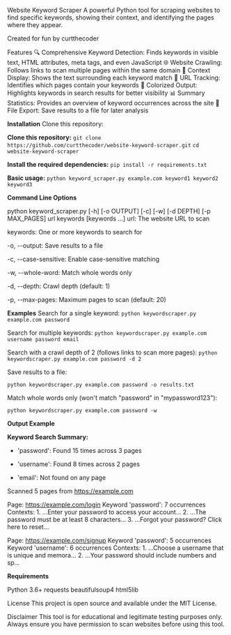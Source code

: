 Website Keyword Scraper
A powerful Python tool for scraping websites to find specific keywords, showing their context, and identifying the pages where they appear.

Created for fun by curtthecoder

Features
🔍 Comprehensive Keyword Detection: Finds keywords in visible text, HTML attributes, meta tags, and even JavaScript
🌐 Website Crawling: Follows links to scan multiple pages within the same domain
🎯 Context Display: Shows the text surrounding each keyword match
🔗 URL Tracking: Identifies which pages contain your keywords
🎨 Colorized Output: Highlights keywords in search results for better visibility
📊 Summary Statistics: Provides an overview of keyword occurrences across the site
📁 File Export: Save results to a file for later analysis

**Installation**
Clone this repository:

**Clone this repository:**
```git clone https://github.com/curtthecoder/website-keyword-scraper.git```
```cd website-keyword-scraper```

**Install the required dependencies:**
```pip install -r requirements.txt```

**Basic usage:**
```python keyword_scraper.py example.com keyword1 keyword2 keyword3```

**Command Line Options**

python keyword_scraper.py [-h] [-o OUTPUT] [-c] [-w] [-d DEPTH] [-p MAX_PAGES] url keywords [keywords ...] url: The website URL to scan

keywords: One or more keywords to search for

-o, --output: Save results to a file

-c, --case-sensitive: Enable case-sensitive matching

-w, --whole-word: Match whole words only

-d, --depth: Crawl depth (default: 1)

-p, --max-pages: Maximum pages to scan (default: 20)

**Examples**
Search for a single keyword:
```python keywordscraper.py example.com password```

Search for multiple keywords:
```python keywordscraper.py example.com username password email```

Search with a crawl depth of 2 (follows links to scan more pages):
```python keywordscraper.py example.com password -d 2```

Save results to a file:

```python keywordscraper.py example.com password -o results.txt```

Match whole words only (won't match "password" in "mypassword123"):

```python keywordscraper.py example.com password -w```

**Output Example**

**Keyword Search Summary:**

- 'password': Found 15 times across 3 pages

- 'username': Found 8 times across 2 pages

- 'email': Not found on any page

Scanned 5 pages from https://example.com

Page: https://example.com/login
  Keyword 'password': 7 occurrences
  Contexts:
    1. ...Enter your password to access your account...
    2. ...The password must be at least 8 characters...
    3. ...Forgot your password? Click here to reset...

Page: https://example.com/signup
  Keyword 'password': 5 occurrences
  Keyword 'username': 6 occurrences
  Contexts:
    1. ...Choose a username that is unique and memora...
    2. ...Your password should include numbers and sp...

**Requirements**

Python 3.6+
requests
beautifulsoup4
html5lib

License
This project is open source and available under the MIT License.

Disclaimer
This tool is for educational and legitimate testing purposes only. Always ensure you have permission to scan websites before using this tool.
